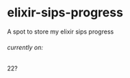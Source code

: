 elixir-sips-progress
====================

A spot to store my elixir sips progress

###### currently on:

  22?
